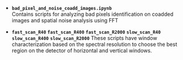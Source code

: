 - **`bad_pixel_and_noise_coadd_images.ipynb`**  
  Contains scripts for analyzing bad pixels identification on coadded images and spatial noise analysis using FFT
  
- **`fast_scan_R40`**  **`fast_scan_R400`**  **`fast_scan_R2000`**  **`slow_scan_R40`**  **`slow_scan_R400`**  **`slow_scan_R2000`**
  These scripts have window characterization based on the spectral resolution to choose the best region on the detector of horizontal and vertical windows.
  
